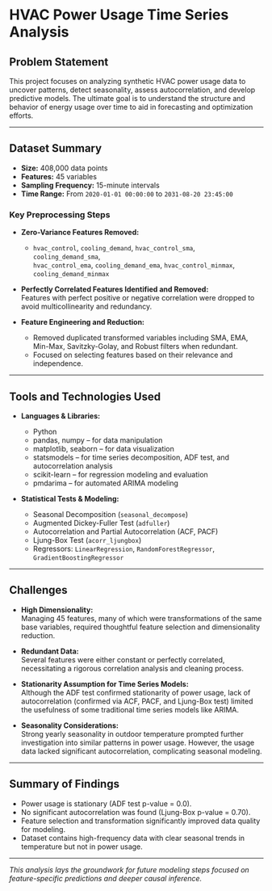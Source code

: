 # HVAC Power Usage Time Series Analysis

## Problem Statement

This project focuses on analyzing synthetic HVAC power usage data to uncover patterns, detect seasonality, assess autocorrelation, and develop predictive models. The ultimate goal is to understand the structure and behavior of energy usage over time to aid in forecasting and optimization efforts.

---

## Dataset Summary

- **Size:** 408,000 data points
- **Features:** 45 variables
- **Sampling Frequency:** 15-minute intervals
- **Time Range:** From `2020-01-01 00:00:00` to `2031-08-20 23:45:00`

### Key Preprocessing Steps

- **Zero-Variance Features Removed:**
  - `hvac_control`, `cooling_demand`, `hvac_control_sma`, `cooling_demand_sma`,  
    `hvac_control_ema`, `cooling_demand_ema`, `hvac_control_minmax`, `cooling_demand_minmax`
  
- **Perfectly Correlated Features Identified and Removed:**  
  Features with perfect positive or negative correlation were dropped to avoid multicollinearity and redundancy.

- **Feature Engineering and Reduction:**
  - Removed duplicated transformed variables including SMA, EMA, Min-Max, Savitzky-Golay, and Robust filters when redundant.
  - Focused on selecting features based on their relevance and independence.

---

## Tools and Technologies Used

- **Languages & Libraries:**
  - Python
  - pandas, numpy – for data manipulation
  - matplotlib, seaborn – for data visualization
  - statsmodels – for time series decomposition, ADF test, and autocorrelation analysis
  - scikit-learn – for regression modeling and evaluation
  - pmdarima – for automated ARIMA modeling

- **Statistical Tests & Modeling:**
  - Seasonal Decomposition (`seasonal_decompose`)
  - Augmented Dickey-Fuller Test (`adfuller`)
  - Autocorrelation and Partial Autocorrelation (ACF, PACF)
  - Ljung-Box Test (`acorr_ljungbox`)
  - Regressors: `LinearRegression`, `RandomForestRegressor`, `GradientBoostingRegressor`

---

## Challenges

- **High Dimensionality:**  
  Managing 45 features, many of which were transformations of the same base variables, required thoughtful feature selection and dimensionality reduction.

- **Redundant Data:**  
  Several features were either constant or perfectly correlated, necessitating a rigorous correlation analysis and cleaning process.

- **Stationarity Assumption for Time Series Models:**  
  Although the ADF test confirmed stationarity of power usage, lack of autocorrelation (confirmed via ACF, PACF, and Ljung-Box test) limited the usefulness of some traditional time series models like ARIMA.

- **Seasonality Considerations:**  
  Strong yearly seasonality in outdoor temperature prompted further investigation into similar patterns in power usage. However, the usage data lacked significant autocorrelation, complicating seasonal modeling.

---

## Summary of Findings

- Power usage is stationary (ADF test p-value = 0.0).
- No significant autocorrelation was found (Ljung-Box p-value = 0.70).
- Feature selection and transformation significantly improved data quality for modeling.
- Dataset contains high-frequency data with clear seasonal trends in temperature but not in power usage.

---

*This analysis lays the groundwork for future modeling steps focused on feature-specific predictions and deeper causal inference.*
